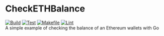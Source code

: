 # CheckETHBalance

[![Build](https://github.com/whonion/CheckETHBalance/actions/workflows/build.yml/badge.svg)](https://github.com/whonion/CheckETHBalance/actions/workflows/build.yml) [![Test](https://github.com/whonion/CheckETHBalance/actions/workflows/test.yml/badge.svg)](https://github.com/whonion/CheckETHBalance/actions/workflows/test.yml) [![Makefile](https://github.com/whonion/CheckETHBalance/actions/workflows/makefile.yml/badge.svg)](https://github.com/whonion/CheckETHBalance/actions/workflows/makefile.yml) [![Lint](https://github.com/whonion/CheckETHBalance/actions/workflows/lint.yml/badge.svg)](https://github.com/whonion/CheckETHBalance/actions/workflows/lint.yml)<br/>
A simple example of checking the balance of an Ethereum wallets with Go
